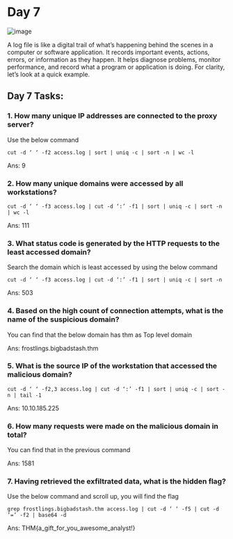 # Day 7

![image](https://github.com/W4W1R3/Advent-Of-Cyber-2023-Walkthroughs/assets/57982315/26a9b8e4-2604-43a2-930d-97e83a755f7e)

A log file is like a digital trail of what’s happening behind the scenes in a computer or software application. It records important events, actions, errors, or information as they happen. It helps diagnose problems, monitor performance, and record what a program or application is doing. For clarity, let’s look at a quick example.

## Day 7 Tasks:

### 1. How many unique IP addresses are connected to the proxy server?

Use the below command

`cut -d ‘ ‘ -f2 access.log | sort | uniq -c | sort -n | wc -l`

Ans: 9

### 2. How many unique domains were accessed by all workstations?

`cut -d ‘ ‘ -f3 access.log | cut -d ‘:’ -f1 | sort | uniq -c | sort -n | wc -l`

Ans: 111

### 3. What status code is generated by the HTTP requests to the least accessed domain?

Search the domain which is least accessed by using the below command

`cut -d ‘ ‘ -f3 access.log | cut -d ‘:’ -f1 | sort | uniq -c | sort -n`

Ans: 503

### 4. Based on the high count of connection attempts, what is the name of the suspicious domain?

You can find that the below domain has thm as Top level domain

Ans: frostlings.bigbadstash.thm

### 5. What is the source IP of the workstation that accessed the malicious domain?

`cut -d ‘ ‘ -f2,3 access.log | cut -d ‘:’ -f1 | sort | uniq -c | sort -n | tail -1`

Ans: 10.10.185.225

### 6. How many requests were made on the malicious domain in total?

You can find that in the previous command

Ans: 1581

### 7. Having retrieved the exfiltrated data, what is the hidden flag?

Use the below command and scroll up, you will find the flag

`grep frostlings.bigbadstash.thm access.log | cut -d ‘ ‘ -f5 | cut -d ‘=’ -f2 | base64 -d`

Ans: THM{a_gift_for_you_awesome_analyst!}



